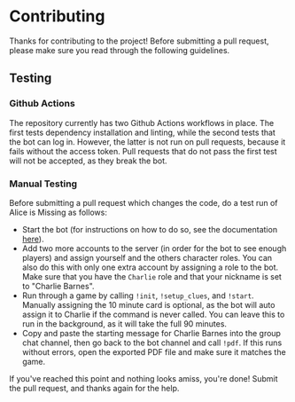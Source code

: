 # Contributing

Thanks for contributing to the project! Before submitting a pull request,
please make sure you read through the following guidelines.

## Testing

### Github Actions

The repository currently has two Github Actions workflows in place. The first
tests dependency installation and linting, while the second tests that the bot
can log in. However, the latter is not run on pull requests, because it fails
without the access token. Pull requests that do not pass the first test will
not be accepted, as they break the bot.

### Manual Testing

Before submitting a pull request which changes the code, do a test run of
Alice is Missing as follows:

- Start the bot (for instructions on how to do so, see the documentation
  [here](https://white-rabbit.readthedocs.io/en/stable/user-guide/installation.html)).
- Add two more accounts to the server (in order for the bot to see enough
  players) and assign yourself and the others character roles. You can also do
  this with only one extra account by assigning a role to the bot. Make sure
  that you have the `Charlie` role and that your nickname is set to
  "Charlie Barnes".
- Run through a game by calling `!init`, `!setup_clues`, and `!start`.
  Manually assigning the 10 minute card is optional, as the bot will auto
  assign it to Charlie if the command is never called. You can leave this to
  run in the background, as it will take the full 90 minutes.
- Copy and paste the starting message for Charlie Barnes into the group chat
  channel, then go back to the bot channel and call `!pdf`. If this runs
  without errors, open the exported PDF file and make sure it matches the
  game.

If you've reached this point and nothing looks amiss, you're done! Submit the
pull request, and thanks again for the help.
